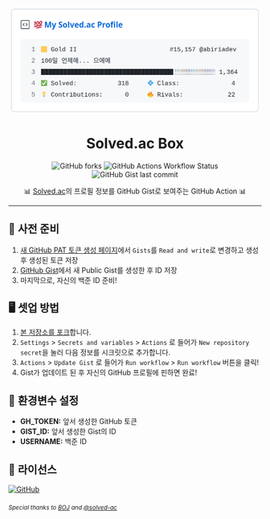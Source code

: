<p align="center"><img src="./assets/box.png" alt="gist box picture" width="500"></p>

<h1 align="center">Solved.ac Box</h1>

<p align="center"><img alt="GitHub forks" src="https://img.shields.io/github/forks/abiriadev/solvedac-box?style=flat-square&logo=github&color=17ce3a"> <img alt="GitHub Actions Workflow Status" src="https://img.shields.io/github/actions/workflow/status/abiriadev/solvedac-box/update.yaml?style=flat-square&logo=github&label=Update&color=17ce3a">
 <img alt="GitHub Gist last commit" src="https://img.shields.io/github/gist/last-commit/7f2692a91fbddcafd096d52d28f799c5?style=flat-square&logo=github&label=Gist%20updated&color=17ce3a">

<p align="center">
  📊 <a href="https://solved.ac">Solved.ac</a>의 프로필 정보를 GitHub Gist로 보여주는 GitHub Action 📊
</p>

---

## 🎒 사전 준비

1. [새 GitHub PAT 토큰 생성 페이지](https://github.com/settings/personal-access-tokens/new)에서 `Gists`를 `Read and write`로 변경하고 생성 후 생성된 토큰 저장
2. [GitHub Gist](https://gist.github.com/)에서 새 Public Gist를 생성한 후 ID 저장
3. 마지막으로, 자신의 백준 ID 준비!

## 🖥 셋업 방법

1. [본 저장소를 포크](https://github.com/abiriadev/solvedac-box/fork)합니다.
2. `Settings` > `Secrets and variables` > `Actions` 로 들어가 `New repository secret`을 눌러 다음 정보를 시크릿으로 추가합니다.
3. `Actions` > `Update Gist` 로 들어가 `Run workflow` > `Run workflow` 버튼을 클릭!
4. Gist가 업데이트 된 후 자신의 GitHub 프로필에 핀하면 완료!

## 🤫 환경변수 설정

-   **GH_TOKEN:** 앞서 생성한 GitHub 토큰
-   **GIST_ID:** 앞서 생성한 Gist의 ID
-   **USERNAME:** 백준 ID

## 📄 라이선스

[![GitHub](https://img.shields.io/github/license/abiriadev/pia?color=17ce3a&style=for-the-badge)](./LICENSE)

_<sub>Special thanks to [BOJ](https://www.acmicpc.net/) and [@solved-ac](https://github.com/solved-ac)</sub>_

